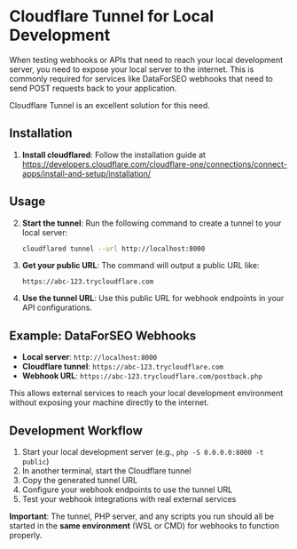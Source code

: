 # Cloudflare Tunnel for Local Development

When testing webhooks or APIs that need to reach your local development server, you need to expose your local server to the internet. This is commonly required for services like DataForSEO webhooks that need to send POST requests back to your application.

Cloudflare Tunnel is an excellent solution for this need.

## Installation

1. **Install cloudflared**: Follow the installation guide at https://developers.cloudflare.com/cloudflare-one/connections/connect-apps/install-and-setup/installation/

## Usage

2. **Start the tunnel**: Run the following command to create a tunnel to your local server:
   ```bash
   cloudflared tunnel --url http://localhost:8000
   ```

3. **Get your public URL**: The command will output a public URL like:
   ```
   https://abc-123.trycloudflare.com
   ```

4. **Use the tunnel URL**: Use this public URL for webhook endpoints in your API configurations.

## Example: DataForSEO Webhooks

- **Local server**: `http://localhost:8000`
- **Cloudflare tunnel**: `https://abc-123.trycloudflare.com`  
- **Webhook URL**: `https://abc-123.trycloudflare.com/postback.php`

This allows external services to reach your local development environment without exposing your machine directly to the internet.

## Development Workflow

1. Start your local development server (e.g., `php -S 0.0.0.0:8000 -t public`)
2. In another terminal, start the Cloudflare tunnel
3. Copy the generated tunnel URL
4. Configure your webhook endpoints to use the tunnel URL
5. Test your webhook integrations with real external services

**Important**: The tunnel, PHP server, and any scripts you run should all be started in the **same environment** (WSL or CMD) for webhooks to function properly.